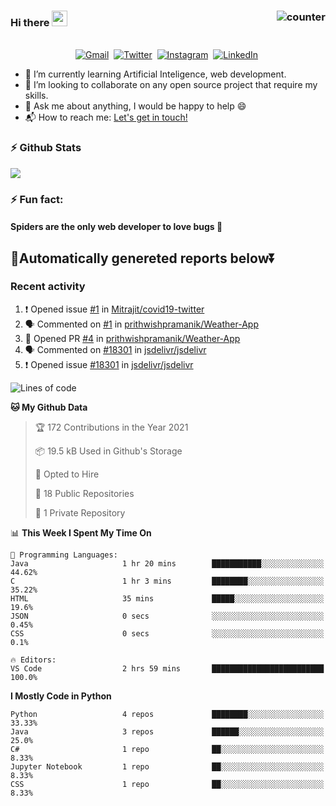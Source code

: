### Hi there <img src="https://raw.githubusercontent.com/soumyadip007/soumyadip007/master/Hi.gif" width="25px"> <img src="https://komarev.com/ghpvc/?username=Mitrajit&color=brightgreen" alt="counter" align="right"/>

<p align="center">
<br>
<a href="mailto:chandra.rupam@gmail.com?subject=Hi Mitrajit"><img src="https://img.shields.io/badge/gmail-%23D14836.svg?&style=for-the-badge&logo=gmail&logoColor=white" alt="Gmail"/></a>&nbsp;
<a href="http://bit.ly/Mitrajit_twt"><img src="https://img.shields.io/badge/twitter-%231DA1F2.svg?&style=for-the-badge&logo=twitter&logoColor=white" alt="Twitter" /></a>&nbsp;
<a href="http://bit.ly/Mitrajit_insta"><img src="https://img.shields.io/badge/instagram-%23E4405F.svg?&style=for-the-badge&logo=instagram&logoColor=white" alt="Instagram" /></a>&nbsp;
<a href="http://bit.ly/Mitrajit_ln"><img src="https://img.shields.io/badge/linkedin-%230077B5.svg?&style=for-the-badge&logo=linkedin&logoColor=white" alt="LinkedIn" /></a>&nbsp;
<!--<a href="https://kkvanonymous.github.io/"><img alt="Website" src="https://img.shields.io/website?style=for-the-badge&up_message=portfolio&url=https%3A%2F%2Fkkvanonymous.github.io%2F"></a>-->
</p>

<!-- - 🔭 I’m currently working on ...-->

- 🌱 I’m currently learning Artificial Inteligence, web development.
- 👯 I’m looking to collaborate on any open source project that require my skills.<!-- - 🤔 I’m looking for help with ... -->
- 💬 Ask me about anything, I would be happy to help 😄
- 📬 How to reach me: [Let's get in touch!](mailto:chandra.rupam@gmail.com)
### ⚡ Github Stats
<!-- <img align="left" src="https://github-readme-stats.sumanth-talluri.vercel.app/api?username=Mitrajit&show_icons=true&title_color=fff&icon_color=79ff97&text_color=efefef&bg_color=24292e" alt="Mitrajit's Gitstats" width="60%"> -->
![](https://github-readme-stats.sumanth-talluri.vercel.app/api?username=Mitrajit&show_icons=true&title_color=fff&icon_color=79ff97&text_color=efefef&bg_color=24292e)
<!-- <img src="https://github-readme-stats.sumanth-talluri.vercel.app/api/top-langs/?username=Mitrajit&show_icons=true&hide_border=true&theme=radical" width="37%" alt="Mitrajit's Top Languages"> -->

### ⚡ Fun fact: 
#### Spiders are the only web developer to love bugs :bug:
## 🤖Automatically genereted reports below⏬
### Recent activity
<!--START_SECTION:activity-->
1. ❗️ Opened issue [#1](https://github.com/Mitrajit/covid19-twitter/issues/1) in [Mitrajit/covid19-twitter](https://github.com/Mitrajit/covid19-twitter)
2. 🗣 Commented on [#1](https://github.com/prithwishpramanik/Weather-App/issues/1) in [prithwishpramanik/Weather-App](https://github.com/prithwishpramanik/Weather-App)
3. 💪 Opened PR [#4](https://github.com/prithwishpramanik/Weather-App/pull/4) in [prithwishpramanik/Weather-App](https://github.com/prithwishpramanik/Weather-App)
4. 🗣 Commented on [#18301](https://github.com/jsdelivr/jsdelivr/issues/18301) in [jsdelivr/jsdelivr](https://github.com/jsdelivr/jsdelivr)
5. ❗️ Opened issue [#18301](https://github.com/jsdelivr/jsdelivr/issues/18301) in [jsdelivr/jsdelivr](https://github.com/jsdelivr/jsdelivr)
<!--END_SECTION:activity-->

<!--START_SECTION:waka-->
![Lines of code](https://img.shields.io/badge/From%20Hello%20World%20I%27ve%20Written-107199%20lines%20of%20code-blue)

**🐱 My Github Data** 

> 🏆 172 Contributions in the Year 2021
 > 
> 📦 19.5 kB Used in Github's Storage 
 > 
> 💼 Opted to Hire
 > 
> 📜 18 Public Repositories 
 > 
> 🔑 1 Private Repository 
 > 
📊 **This Week I Spent My Time On** 

```text
💬 Programming Languages: 
Java                     1 hr 20 mins        ███████████░░░░░░░░░░░░░░   44.62% 
C                        1 hr 3 mins         ████████░░░░░░░░░░░░░░░░░   35.22% 
HTML                     35 mins             █████░░░░░░░░░░░░░░░░░░░░   19.6% 
JSON                     0 secs              ░░░░░░░░░░░░░░░░░░░░░░░░░   0.45% 
CSS                      0 secs              ░░░░░░░░░░░░░░░░░░░░░░░░░   0.1%

🔥 Editors: 
VS Code                  2 hrs 59 mins       █████████████████████████   100.0%

```

**I Mostly Code in Python** 

```text
Python                   4 repos             ████████░░░░░░░░░░░░░░░░░   33.33% 
Java                     3 repos             ██████░░░░░░░░░░░░░░░░░░░   25.0% 
C#                       1 repo              ██░░░░░░░░░░░░░░░░░░░░░░░   8.33% 
Jupyter Notebook         1 repo              ██░░░░░░░░░░░░░░░░░░░░░░░   8.33% 
CSS                      1 repo              ██░░░░░░░░░░░░░░░░░░░░░░░   8.33%

```



<!--END_SECTION:waka-->
